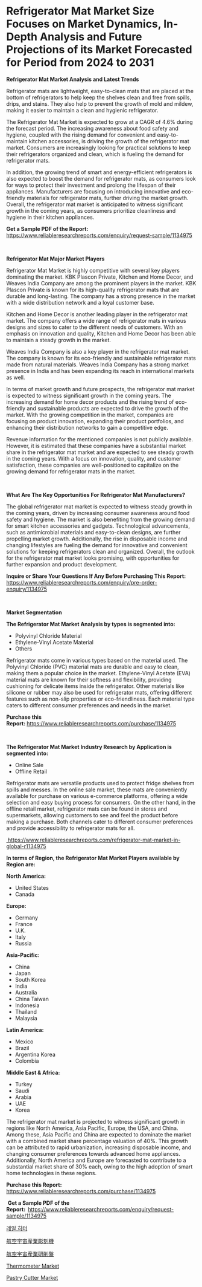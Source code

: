 <p><h1>Refrigerator Mat Market Size Focuses on Market Dynamics, In-Depth Analysis and Future Projections of its Market Forecasted for Period from 2024 to 2031</h1></p><p><strong>Refrigerator Mat Market Analysis and Latest Trends</strong></p>
<p><p>Refrigerator mats are lightweight, easy-to-clean mats that are placed at the bottom of refrigerators to help keep the shelves clean and free from spills, drips, and stains. They also help to prevent the growth of mold and mildew, making it easier to maintain a clean and hygienic refrigerator.</p><p>The Refrigerator Mat Market is expected to grow at a CAGR of 4.6% during the forecast period. The increasing awareness about food safety and hygiene, coupled with the rising demand for convenient and easy-to-maintain kitchen accessories, is driving the growth of the refrigerator mat market. Consumers are increasingly looking for practical solutions to keep their refrigerators organized and clean, which is fueling the demand for refrigerator mats.</p><p>In addition, the growing trend of smart and energy-efficient refrigerators is also expected to boost the demand for refrigerator mats, as consumers look for ways to protect their investment and prolong the lifespan of their appliances. Manufacturers are focusing on introducing innovative and eco-friendly materials for refrigerator mats, further driving the market growth. Overall, the refrigerator mat market is anticipated to witness significant growth in the coming years, as consumers prioritize cleanliness and hygiene in their kitchen appliances.</p></p>
<p><strong>Get a Sample PDF of the Report:&nbsp;</strong> <a href="https://www.reliableresearchreports.com/enquiry/request-sample/1134975">https://www.reliableresearchreports.com/enquiry/request-sample/1134975</a></p>
<p>&nbsp;</p>
<p><strong>Refrigerator Mat Major Market Players</strong></p>
<p><p>Refrigerator Mat Market is highly competitive with several key players dominating the market. KBK Plascon Private, Kitchen and Home Decor, and Weaves India Company are among the prominent players in the market. KBK Plascon Private is known for its high-quality refrigerator mats that are durable and long-lasting. The company has a strong presence in the market with a wide distribution network and a loyal customer base. </p><p>Kitchen and Home Decor is another leading player in the refrigerator mat market. The company offers a wide range of refrigerator mats in various designs and sizes to cater to the different needs of customers. With an emphasis on innovation and quality, Kitchen and Home Decor has been able to maintain a steady growth in the market.</p><p>Weaves India Company is also a key player in the refrigerator mat market. The company is known for its eco-friendly and sustainable refrigerator mats made from natural materials. Weaves India Company has a strong market presence in India and has been expanding its reach in international markets as well.</p><p>In terms of market growth and future prospects, the refrigerator mat market is expected to witness significant growth in the coming years. The increasing demand for home decor products and the rising trend of eco-friendly and sustainable products are expected to drive the growth of the market. With the growing competition in the market, companies are focusing on product innovation, expanding their product portfolios, and enhancing their distribution networks to gain a competitive edge.</p><p>Revenue information for the mentioned companies is not publicly available. However, it is estimated that these companies have a substantial market share in the refrigerator mat market and are expected to see steady growth in the coming years. With a focus on innovation, quality, and customer satisfaction, these companies are well-positioned to capitalize on the growing demand for refrigerator mats in the market.</p></p>
<p>&nbsp;</p>
<p><strong>What Are The Key Opportunities For Refrigerator Mat Manufacturers?</strong></p>
<p><p>The global refrigerator mat market is expected to witness steady growth in the coming years, driven by increasing consumer awareness around food safety and hygiene. The market is also benefiting from the growing demand for smart kitchen accessories and gadgets. Technological advancements, such as antimicrobial materials and easy-to-clean designs, are further propelling market growth. Additionally, the rise in disposable income and changing lifestyles are fueling the demand for innovative and convenient solutions for keeping refrigerators clean and organized. Overall, the outlook for the refrigerator mat market looks promising, with opportunities for further expansion and product development.</p></p>
<p><strong>Inquire or Share Your Questions If Any Before Purchasing This Report:</strong> <a href="https://www.reliableresearchreports.com/enquiry/pre-order-enquiry/1134975">https://www.reliableresearchreports.com/enquiry/pre-order-enquiry/1134975</a></p>
<p>&nbsp;</p>
<p><strong>Market Segmentation</strong></p>
<p><strong>The Refrigerator Mat Market Analysis by types is segmented into:</strong></p>
<p><ul><li>Polyvinyl Chloride Material</li><li>Ethylene-Vinyl Acetate Material</li><li>Others</li></ul></p>
<p><p>Refrigerator mats come in various types based on the material used. The Polyvinyl Chloride (PVC) material mats are durable and easy to clean, making them a popular choice in the market. Ethylene-Vinyl Acetate (EVA) material mats are known for their softness and flexibility, providing cushioning for delicate items inside the refrigerator. Other materials like silicone or rubber may also be used for refrigerator mats, offering different features such as non-slip properties or eco-friendliness. Each material type caters to different consumer preferences and needs in the market.</p></p>
<p><strong>Purchase this Report:&nbsp;</strong><a href="https://www.reliableresearchreports.com/purchase/1134975">https://www.reliableresearchreports.com/purchase/1134975</a></p>
<p>&nbsp;</p>
<p><strong>The Refrigerator Mat Market Industry Research by Application is segmented into:</strong></p>
<p><ul><li>Online Sale</li><li>Offline Retail</li></ul></p>
<p><p>Refrigerator mats are versatile products used to protect fridge shelves from spills and messes. In the online sale market, these mats are conveniently available for purchase on various e-commerce platforms, offering a wide selection and easy buying process for consumers. On the other hand, in the offline retail market, refrigerator mats can be found in stores and supermarkets, allowing customers to see and feel the product before making a purchase. Both channels cater to different consumer preferences and provide accessibility to refrigerator mats for all.</p></p>
<p><a href="https://www.reliableresearchreports.com/refrigerator-mat-market-in-global-r1134975">&nbsp;https://www.reliableresearchreports.com/refrigerator-mat-market-in-global-r1134975</a></p>
<p><strong>In terms of Region, the Refrigerator Mat Market Players available by Region are:</strong></p>
<p>
    <p> <strong> North America: </strong>
        <ul>
            <li>United States</li>
            <li>Canada</li>
        </ul>
        </p> 
    <p> <strong> Europe: </strong>
        <ul>
            <li>Germany</li>
            <li>France</li>
            <li>U.K.</li>
            <li>Italy</li>
            <li>Russia</li>
        </ul>
        </p> 
    <p> <strong> Asia-Pacific: </strong>
        <ul>
            <li>China</li>
            <li>Japan</li>
            <li>South Korea</li>
            <li>India</li>
            <li>Australia</li>
            <li>China Taiwan</li>
            <li>Indonesia</li>
            <li>Thailand</li>
            <li>Malaysia</li>
        </ul>
        </p> 
    <p> <strong> Latin America: </strong>
        <ul>
            <li>Mexico</li>
            <li>Brazil</li>
            <li>Argentina Korea</li>
            <li>Colombia</li>
        </ul>
        </p> 
    <p> <strong> Middle East & Africa: </strong>
        <ul>
            <li>Turkey</li>
            <li>Saudi</li>
            <li>Arabia</li>
            <li>UAE</li>
            <li>Korea</li>
        </ul>
    </p>
    </p>
<p><p>The refrigerator mat market is projected to witness significant growth in regions like North America, Asia Pacific, Europe, the USA, and China. Among these, Asia Pacific and China are expected to dominate the market with a combined market share percentage valuation of 40%. This growth can be attributed to rapid urbanization, increasing disposable income, and changing consumer preferences towards advanced home appliances. Additionally, North America and Europe are forecasted to contribute to a substantial market share of 30% each, owing to the high adoption of smart home technologies in these regions.</p></p>
<p><strong>Purchase this Report: </strong><a href="https://www.reliableresearchreports.com/purchase/1134975">https://www.reliableresearchreports.com/purchase/1134975</a></p>
<p>&nbsp;<strong>Get a Sample PDF of the Report:&nbsp;&nbsp;</strong><a href="https://www.reliableresearchreports.com/enquiry/request-sample/1134975">https://www.reliableresearchreports.com/enquiry/request-sample/1134975</a></p>
<p><strong></strong></p>
<p><p><a href="https://medium.com/@estelwisozk1/%EA%B8%80%EB%A1%9C%EB%B2%8C-%EC%B2%A0%EB%8F%84-%ED%9E%88%ED%84%B0-%EC%8B%9C%EC%9E%A5-%EA%B8%B0%ED%9A%8C-%EB%B0%8F-2024%EB%85%84%EB%B6%80%ED%84%B0-2031%EB%85%84%EA%B9%8C%EC%A7%80%EC%9D%98-%EC%A0%84%EB%A7%9D-39fddfc8efbb">레일 히터</a></p><p><a href="https://github.com/ddwcuskozol07187/Market-Research-Report-List-2/blob/main/1730799140632.md">航空宇宙産業彫刻機</a></p><p><a href="https://github.com/xtkhtofdt934839/Market-Research-Report-List-2/blob/main/4870204140631.md">航空宇宙産業研削盤</a></p><p><a href="https://github.com/fkhcgcyl33/Market-Research-Report-List-1/blob/main/thermometer-market.md">Thermometer Market</a></p><p><a href="https://github.com/ctanaka235/Market-Research-Report-List-1/blob/main/pastry-cutter-market.md">Pastry Cutter Market</a></p></p>